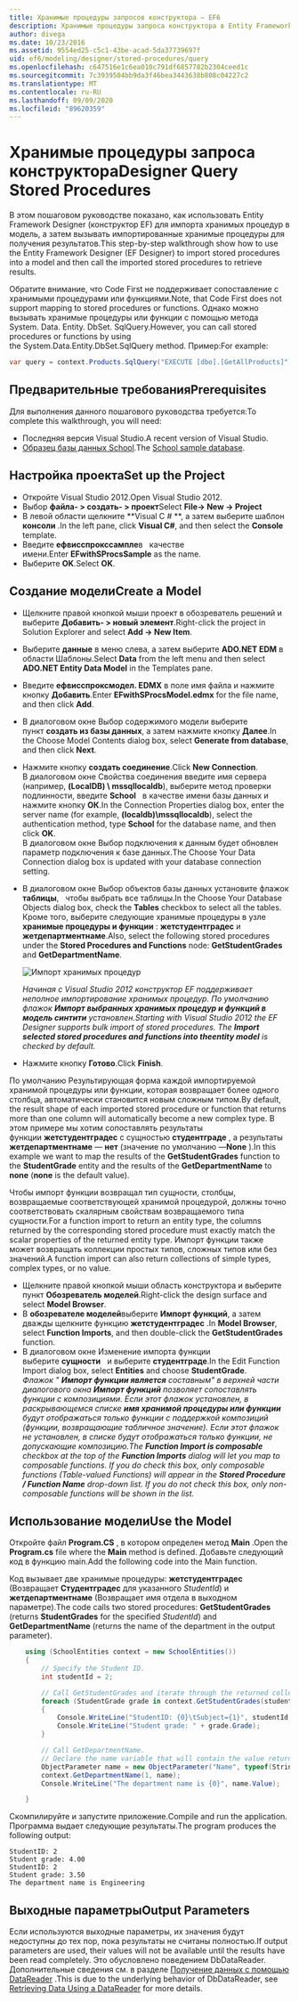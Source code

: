 ```yaml
---
title: Хранимые процедуры запросов конструктора — EF6
description: Хранимые процедуры запроса конструктора в Entity Framework 6
author: divega
ms.date: 10/23/2016
ms.assetid: 9554ed25-c5c1-43be-acad-5da37739697f
uid: ef6/modeling/designer/stored-procedures/query
ms.openlocfilehash: c647516e1c6ea010c791df6857782b2304ceed1c
ms.sourcegitcommit: 7c3939504bb9da3f46bea3443638b808c04227c2
ms.translationtype: MT
ms.contentlocale: ru-RU
ms.lasthandoff: 09/09/2020
ms.locfileid: "89620359"
---
```

# <a name="designer-query-stored-procedures"></a><span data-ttu-id="418b7-103">Хранимые процедуры запроса конструктора</span><span class="sxs-lookup"><span data-stu-id="418b7-103">Designer Query Stored Procedures</span></span>
<span data-ttu-id="418b7-104">В этом пошаговом руководстве показано, как использовать Entity Framework Designer (конструктор EF) для импорта хранимых процедур в модель, а затем вызывать импортированные хранимые процедуры для получения результатов.</span><span class="sxs-lookup"><span data-stu-id="418b7-104">This step-by-step walkthrough show how to use the Entity Framework Designer (EF Designer) to import stored procedures into a model and then call the imported stored procedures to retrieve results.</span></span> 

<span data-ttu-id="418b7-105">Обратите внимание, что Code First не поддерживает сопоставление с хранимыми процедурами или функциями.</span><span class="sxs-lookup"><span data-stu-id="418b7-105">Note, that Code First does not support mapping to stored procedures or functions.</span></span> <span data-ttu-id="418b7-106">Однако можно вызывать хранимые процедуры или функции с помощью метода System. Data. Entity. DbSet. SqlQuery.</span><span class="sxs-lookup"><span data-stu-id="418b7-106">However, you can call stored procedures or functions by using the System.Data.Entity.DbSet.SqlQuery method.</span></span> <span data-ttu-id="418b7-107">Пример:</span><span class="sxs-lookup"><span data-stu-id="418b7-107">For example:</span></span>
``` csharp
var query = context.Products.SqlQuery("EXECUTE [dbo].[GetAllProducts]")`;
```

## <a name="prerequisites"></a><span data-ttu-id="418b7-108">Предварительные требования</span><span class="sxs-lookup"><span data-stu-id="418b7-108">Prerequisites</span></span>

<span data-ttu-id="418b7-109">Для выполнения данного пошагового руководства требуется:</span><span class="sxs-lookup"><span data-stu-id="418b7-109">To complete this walkthrough, you will need:</span></span>

- <span data-ttu-id="418b7-110">Последняя версия Visual Studio.</span><span class="sxs-lookup"><span data-stu-id="418b7-110">A recent version of Visual Studio.</span></span>
- <span data-ttu-id="418b7-111">[Образец базы данных School](xref:ef6/resources/school-database).</span><span class="sxs-lookup"><span data-stu-id="418b7-111">The [School sample database](xref:ef6/resources/school-database).</span></span>

## <a name="set-up-the-project"></a><span data-ttu-id="418b7-112">Настройка проекта</span><span class="sxs-lookup"><span data-stu-id="418b7-112">Set up the Project</span></span>

-   <span data-ttu-id="418b7-113">Откройте Visual Studio 2012.</span><span class="sxs-lookup"><span data-stu-id="418b7-113">Open Visual Studio 2012.</span></span>
-   <span data-ttu-id="418b7-114">Выбор **файла- &gt; создать- &gt; проект**</span><span class="sxs-lookup"><span data-stu-id="418b7-114">Select **File-&gt; New -&gt; Project**</span></span>
-   <span data-ttu-id="418b7-115">В левой области щелкните \*\*Visual C \# \*\*, а затем выберите шаблон **консоли** .</span><span class="sxs-lookup"><span data-stu-id="418b7-115">In the left pane, click **Visual C\#**, and then select the **Console** template.</span></span>
-   <span data-ttu-id="418b7-116">Введите **ефвисспрокссампле**в   качестве имени.</span><span class="sxs-lookup"><span data-stu-id="418b7-116">Enter **EFwithSProcsSample** as the name.</span></span>
-   <span data-ttu-id="418b7-117">Выберите **OK**.</span><span class="sxs-lookup"><span data-stu-id="418b7-117">Select **OK**.</span></span>

## <a name="create-a-model"></a><span data-ttu-id="418b7-118">Создание модели</span><span class="sxs-lookup"><span data-stu-id="418b7-118">Create a Model</span></span>

-   <span data-ttu-id="418b7-119">Щелкните правой кнопкой мыши проект в обозреватель решений и выберите **Добавить- &gt; новый элемент**.</span><span class="sxs-lookup"><span data-stu-id="418b7-119">Right-click the project in Solution Explorer and select **Add -&gt; New Item**.</span></span>
-   <span data-ttu-id="418b7-120">Выберите **данные** в меню слева, а затем выберите **ADO.NET EDM** в области Шаблоны.</span><span class="sxs-lookup"><span data-stu-id="418b7-120">Select **Data** from the left menu and then select **ADO.NET Entity Data Model** in the Templates pane.</span></span>
-   <span data-ttu-id="418b7-121">Введите **ефвисспроксмодел. EDMX** в поле имя файла и нажмите кнопку **Добавить**.</span><span class="sxs-lookup"><span data-stu-id="418b7-121">Enter **EFwithSProcsModel.edmx** for the file name, and then click **Add**.</span></span>
-   <span data-ttu-id="418b7-122">В диалоговом окне Выбор содержимого модели выберите пункт **создать из базы данных**, а затем нажмите кнопку **Далее**.</span><span class="sxs-lookup"><span data-stu-id="418b7-122">In the Choose Model Contents dialog box, select **Generate from database**, and then click **Next**.</span></span>
-   <span data-ttu-id="418b7-123">Нажмите кнопку **создать соединение**.</span><span class="sxs-lookup"><span data-stu-id="418b7-123">Click **New Connection**.</span></span>  
    <span data-ttu-id="418b7-124">В диалоговом окне Свойства соединения введите имя сервера (например, **(LocalDB) \\ mssqllocaldb**), выберите метод проверки подлинности, введите **School**   в качестве имени базы данных и нажмите кнопку **ОК**.</span><span class="sxs-lookup"><span data-stu-id="418b7-124">In the Connection Properties dialog box, enter the server name (for example, **(localdb)\\mssqllocaldb**), select the authentication method, type **School** for the database name, and then click **OK**.</span></span>  
    <span data-ttu-id="418b7-125">В диалоговом окне Выбор подключения к данным будет обновлен параметр подключения к базе данных.</span><span class="sxs-lookup"><span data-stu-id="418b7-125">The Choose Your Data Connection dialog box is updated with your database connection setting.</span></span>
-   <span data-ttu-id="418b7-126">В диалоговом окне Выбор объектов базы данных установите флажок **таблицы**,   чтобы выбрать все таблицы.</span><span class="sxs-lookup"><span data-stu-id="418b7-126">In the Choose Your Database Objects dialog box, check the **Tables** checkbox to select all the tables.</span></span>  
    <span data-ttu-id="418b7-127">Кроме того, выберите следующие хранимые процедуры в узле **хранимые процедуры и функции** : **жетстудентградес** и **жетдепартментнаме**.</span><span class="sxs-lookup"><span data-stu-id="418b7-127">Also, select the following stored procedures under the **Stored Procedures and Functions** node: **GetStudentGrades** and **GetDepartmentName**.</span></span> 

    ![Импорт хранимых процедур](~/ef6/media/import.jpg)

    <span data-ttu-id="418b7-129">*Начиная с Visual Studio 2012 конструктор EF поддерживает неполное импортирование хранимых процедур. По умолчанию флажок **Импорт выбранных хранимых процедур и функций в модель синтити** установлен.*</span><span class="sxs-lookup"><span data-stu-id="418b7-129">*Starting with Visual Studio 2012 the EF Designer supports bulk import of stored procedures. The **Import selected stored procedures and functions into theentity model** is checked by default.*</span></span>
-   <span data-ttu-id="418b7-130">Нажмите кнопку **Готово**.</span><span class="sxs-lookup"><span data-stu-id="418b7-130">Click **Finish**.</span></span>

<span data-ttu-id="418b7-131">По умолчанию Результирующая форма каждой импортируемой хранимой процедуры или функции, которая возвращает более одного столбца, автоматически становится новым сложным типом.</span><span class="sxs-lookup"><span data-stu-id="418b7-131">By default, the result shape of each imported stored procedure or function that returns more than one column will automatically become a new complex type.</span></span> <span data-ttu-id="418b7-132">В этом примере мы хотим сопоставлять результаты функции **жетстудентградес** с сущностью **студентграде** , а результаты **жетдепартментнаме** — **нет** (значение по умолчанию —**None** ).</span><span class="sxs-lookup"><span data-stu-id="418b7-132">In this example we want to map the results of the **GetStudentGrades** function to the **StudentGrade** entity and the results of the **GetDepartmentName** to **none** (**none** is the default value).</span></span>

<span data-ttu-id="418b7-133">Чтобы импорт функции возвращал тип сущности, столбцы, возвращаемые соответствующей хранимой процедурой, должны точно соответствовать скалярным свойствам возвращаемого типа сущности.</span><span class="sxs-lookup"><span data-stu-id="418b7-133">For a function import to return an entity type, the columns returned by the corresponding stored procedure must exactly match the scalar properties of the returned entity type.</span></span> <span data-ttu-id="418b7-134">Импорт функции также может возвращать коллекции простых типов, сложных типов или без значений.</span><span class="sxs-lookup"><span data-stu-id="418b7-134">A function import can also return collections of simple types, complex types, or no value.</span></span>

-   <span data-ttu-id="418b7-135">Щелкните правой кнопкой мыши область конструктора и выберите пункт **Обозреватель моделей**.</span><span class="sxs-lookup"><span data-stu-id="418b7-135">Right-click the design surface and select **Model Browser**.</span></span>
-   <span data-ttu-id="418b7-136">В **обозревателе моделей**выберите **Импорт функций**, а затем дважды щелкните функцию **жетстудентградес** .</span><span class="sxs-lookup"><span data-stu-id="418b7-136">In **Model Browser**, select **Function Imports**, and then double-click the **GetStudentGrades** function.</span></span>
-   <span data-ttu-id="418b7-137">В диалоговом окне Изменение импорта функции выберите **сущности**   и выберите **студентграде**.</span><span class="sxs-lookup"><span data-stu-id="418b7-137">In the Edit Function Import dialog box, select **Entities** and choose **StudentGrade**.</span></span>  
    <span data-ttu-id="418b7-138">*Флажок " **Импорт функции является** составным" в верхней части диалогового окна **Импорт функций** позволяет сопоставлять функции с композициями. Если этот флажок установлен, в раскрывающемся списке **имя хранимой процедуры или функции** будут отображаться только функции с поддержкой композиций (функции, возвращающие табличное значение). Если этот флажок не установлен, в списке будут отображаться только функции, не допускающие композицию.*</span><span class="sxs-lookup"><span data-stu-id="418b7-138">*The **Function Import is composable** checkbox at the top of the **Function Imports** dialog will let you map to composable functions. If you do check this box, only composable functions (Table-valued Functions) will appear in the **Stored Procedure / Function Name** drop-down list. If you do not check this box, only non-composable functions will be shown in the list.*</span></span>

## <a name="use-the-model"></a><span data-ttu-id="418b7-139">Использование модели</span><span class="sxs-lookup"><span data-stu-id="418b7-139">Use the Model</span></span>

<span data-ttu-id="418b7-140">Откройте файл **Program.CS** , в котором определен метод **Main** .</span><span class="sxs-lookup"><span data-stu-id="418b7-140">Open the **Program.cs** file where the **Main** method is defined.</span></span> <span data-ttu-id="418b7-141">Добавьте следующий код в функцию main.</span><span class="sxs-lookup"><span data-stu-id="418b7-141">Add the following code into the Main function.</span></span>

<span data-ttu-id="418b7-142">Код вызывает две хранимые процедуры: **жетстудентградес** (Возвращает **Студентградес** для указанного *StudentId*) и **жетдепартментнаме** (Возвращает имя отдела в выходном параметре).</span><span class="sxs-lookup"><span data-stu-id="418b7-142">The code calls two stored procedures: **GetStudentGrades** (returns **StudentGrades** for the specified *StudentId*) and **GetDepartmentName** (returns the name of the department in the output parameter).</span></span>  

``` csharp
    using (SchoolEntities context = new SchoolEntities())
    {
        // Specify the Student ID.
        int studentId = 2;

        // Call GetStudentGrades and iterate through the returned collection.
        foreach (StudentGrade grade in context.GetStudentGrades(studentId))
        {
            Console.WriteLine("StudentID: {0}\tSubject={1}", studentId, grade.Subject);
            Console.WriteLine("Student grade: " + grade.Grade);
        }

        // Call GetDepartmentName.
        // Declare the name variable that will contain the value returned by the output parameter.
        ObjectParameter name = new ObjectParameter("Name", typeof(String));
        context.GetDepartmentName(1, name);
        Console.WriteLine("The department name is {0}", name.Value);

    }
```

<span data-ttu-id="418b7-143">Скомпилируйте и запустите приложение.</span><span class="sxs-lookup"><span data-stu-id="418b7-143">Compile and run the application.</span></span> <span data-ttu-id="418b7-144">Программа выдает следующие результаты.</span><span class="sxs-lookup"><span data-stu-id="418b7-144">The program produces the following output:</span></span>

```console
StudentID: 2
Student grade: 4.00
StudentID: 2
Student grade: 3.50
The department name is Engineering
```

<a name="output-parameters"></a><span data-ttu-id="418b7-145">Выходные параметры</span><span class="sxs-lookup"><span data-stu-id="418b7-145">Output Parameters</span></span>
-----------------

<span data-ttu-id="418b7-146">Если используются выходные параметры, их значения будут недоступны до тех пор, пока результаты не считаны полностью.</span><span class="sxs-lookup"><span data-stu-id="418b7-146">If output parameters are used, their values will not be available until the results have been read completely.</span></span> <span data-ttu-id="418b7-147">Это обусловлено поведением DbDataReader. Дополнительные сведения см. в разделе [Получение данных с помощью DataReader](https://go.microsoft.com/fwlink/?LinkID=398589) .</span><span class="sxs-lookup"><span data-stu-id="418b7-147">This is due to the underlying behavior of DbDataReader, see [Retrieving Data Using a DataReader](https://go.microsoft.com/fwlink/?LinkID=398589) for more details.</span></span>
